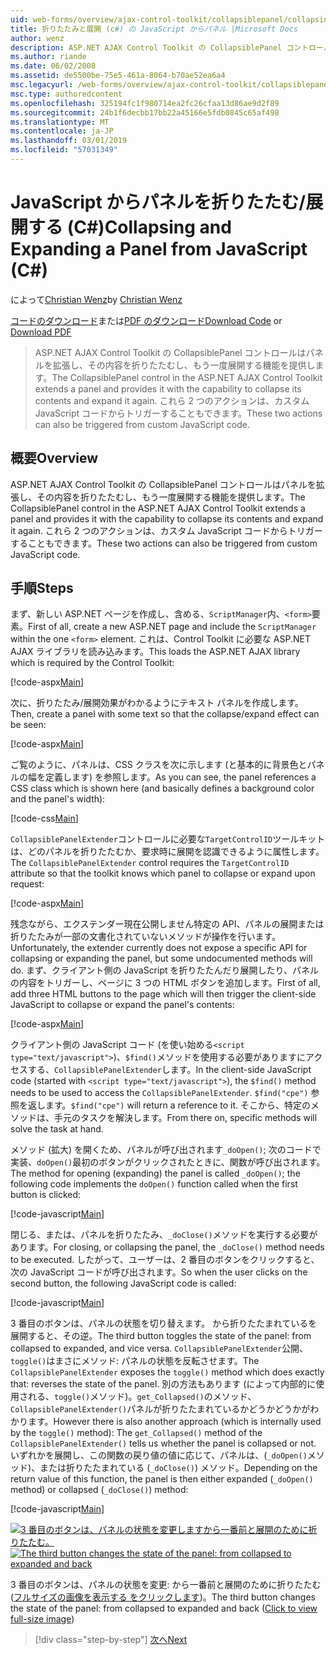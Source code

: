 ```yaml
---
uid: web-forms/overview/ajax-control-toolkit/collapsiblepanel/collapsing-and-expanding-a-panel-from-javascript-cs
title: 折りたたみと展開 (c#) の JavaScript からパネル |Microsoft Docs
author: wenz
description: ASP.NET AJAX Control Toolkit の CollapsiblePanel コントロール パネルの拡張し、その内容を折りたたむし、展開する機能が提供されますをしています.
ms.author: riande
ms.date: 06/02/2008
ms.assetid: de5500be-75e5-461a-8064-b70ae52ea6a4
msc.legacyurl: /web-forms/overview/ajax-control-toolkit/collapsiblepanel/collapsing-and-expanding-a-panel-from-javascript-cs
msc.type: authoredcontent
ms.openlocfilehash: 325194fc1f980714ea2fc26cfaa13d86ae9d2f89
ms.sourcegitcommit: 24b1f6decbb17bb22a45166e5fdb0845c65af498
ms.translationtype: MT
ms.contentlocale: ja-JP
ms.lasthandoff: 03/01/2019
ms.locfileid: "57031349"
---
```

<a name="collapsing-and-expanding-a-panel-from-javascript-c"></a><span data-ttu-id="84e2d-103">JavaScript からパネルを折りたたむ/展開する (C#)</span><span class="sxs-lookup"><span data-stu-id="84e2d-103">Collapsing and Expanding a Panel from JavaScript (C#)</span></span>
====================
<span data-ttu-id="84e2d-104">によって[Christian Wenz](https://github.com/wenz)</span><span class="sxs-lookup"><span data-stu-id="84e2d-104">by [Christian Wenz](https://github.com/wenz)</span></span>

<span data-ttu-id="84e2d-105">[コードのダウンロード](http://download.microsoft.com/download/8/a/a/8aab3c3e-de6f-463f-805c-5fda567eef6e/CollapsiblePanel1.cs.zip)または[PDF のダウンロード](http://download.microsoft.com/download/b/6/a/b6ae89ee-df69-4c87-9bfb-ad1eb2b23373/collapsiblepanel1CS.pdf)</span><span class="sxs-lookup"><span data-stu-id="84e2d-105">[Download Code](http://download.microsoft.com/download/8/a/a/8aab3c3e-de6f-463f-805c-5fda567eef6e/CollapsiblePanel1.cs.zip) or [Download PDF](http://download.microsoft.com/download/b/6/a/b6ae89ee-df69-4c87-9bfb-ad1eb2b23373/collapsiblepanel1CS.pdf)</span></span>

> <span data-ttu-id="84e2d-106">ASP.NET AJAX Control Toolkit の CollapsiblePanel コントロールはパネルを拡張し、その内容を折りたたむし、もう一度展開する機能を提供します。</span><span class="sxs-lookup"><span data-stu-id="84e2d-106">The CollapsiblePanel control in the ASP.NET AJAX Control Toolkit extends a panel and provides it with the capability to collapse its contents and expand it again.</span></span> <span data-ttu-id="84e2d-107">これら 2 つのアクションは、カスタム JavaScript コードからトリガーすることもできます。</span><span class="sxs-lookup"><span data-stu-id="84e2d-107">These two actions can also be triggered from custom JavaScript code.</span></span>


## <a name="overview"></a><span data-ttu-id="84e2d-108">概要</span><span class="sxs-lookup"><span data-stu-id="84e2d-108">Overview</span></span>

<span data-ttu-id="84e2d-109">ASP.NET AJAX Control Toolkit の CollapsiblePanel コントロールはパネルを拡張し、その内容を折りたたむし、もう一度展開する機能を提供します。</span><span class="sxs-lookup"><span data-stu-id="84e2d-109">The CollapsiblePanel control in the ASP.NET AJAX Control Toolkit extends a panel and provides it with the capability to collapse its contents and expand it again.</span></span> <span data-ttu-id="84e2d-110">これら 2 つのアクションは、カスタム JavaScript コードからトリガーすることもできます。</span><span class="sxs-lookup"><span data-stu-id="84e2d-110">These two actions can also be triggered from custom JavaScript code.</span></span>

## <a name="steps"></a><span data-ttu-id="84e2d-111">手順</span><span class="sxs-lookup"><span data-stu-id="84e2d-111">Steps</span></span>

<span data-ttu-id="84e2d-112">まず、新しい ASP.NET ページを作成し、含める、`ScriptManager`内、`<form>`要素。</span><span class="sxs-lookup"><span data-stu-id="84e2d-112">First of all, create a new ASP.NET page and include the `ScriptManager` within the one `<form>` element.</span></span> <span data-ttu-id="84e2d-113">これは、Control Toolkit に必要な ASP.NET AJAX ライブラリを読み込みます。</span><span class="sxs-lookup"><span data-stu-id="84e2d-113">This loads the ASP.NET AJAX library which is required by the Control Toolkit:</span></span>

[!code-aspx[Main](collapsing-and-expanding-a-panel-from-javascript-cs/samples/sample1.aspx)]

<span data-ttu-id="84e2d-114">次に、折りたたみ/展開効果がわかるようにテキスト パネルを作成します。</span><span class="sxs-lookup"><span data-stu-id="84e2d-114">Then, create a panel with some text so that the collapse/expand effect can be seen:</span></span>

[!code-aspx[Main](collapsing-and-expanding-a-panel-from-javascript-cs/samples/sample2.aspx)]

<span data-ttu-id="84e2d-115">ご覧のように、パネルは、CSS クラスを次に示します (と基本的に背景色とパネルの幅を定義します) を参照します。</span><span class="sxs-lookup"><span data-stu-id="84e2d-115">As you can see, the panel references a CSS class which is shown here (and basically defines a background color and the panel's width):</span></span>

[!code-css[Main](collapsing-and-expanding-a-panel-from-javascript-cs/samples/sample3.css)]

<span data-ttu-id="84e2d-116">`CollapsiblePanelExtender`コントロールに必要な`TargetControlID`ツールキットは、どのパネルを折りたたむか、要求時に展開を認識できるように属性します。</span><span class="sxs-lookup"><span data-stu-id="84e2d-116">The `CollapsiblePanelExtender` control requires the `TargetControlID` attribute so that the toolkit knows which panel to collapse or expand upon request:</span></span>

[!code-aspx[Main](collapsing-and-expanding-a-panel-from-javascript-cs/samples/sample4.aspx)]

<span data-ttu-id="84e2d-117">残念ながら、エクステンダー現在公開しません特定の API、パネルの展開または折りたたみが一部の文書化されていないメソッドが操作を行います。</span><span class="sxs-lookup"><span data-stu-id="84e2d-117">Unfortunately, the extender currently does not expose a specific API for collapsing or expanding the panel, but some undocumented methods will do.</span></span> <span data-ttu-id="84e2d-118">まず、クライアント側の JavaScript を折りたたんだり展開したり、パネルの内容をトリガーし、ページに 3 つの HTML ボタンを追加します。</span><span class="sxs-lookup"><span data-stu-id="84e2d-118">First of all, add three HTML buttons to the page which will then trigger the client-side JavaScript to collapse or expand the panel's contents:</span></span>

[!code-aspx[Main](collapsing-and-expanding-a-panel-from-javascript-cs/samples/sample5.aspx)]

<span data-ttu-id="84e2d-119">クライアント側の JavaScript コード (を使い始める`<script type="text/javascript">`)、`$find()`メソッドを使用する必要がありますにアクセスする、`CollapsiblePanelExtender`します。</span><span class="sxs-lookup"><span data-stu-id="84e2d-119">In the client-side JavaScript code (started with `<script type="text/javascript">`), the `$find()` method needs to be used to access the `CollapsiblePanelExtender`.</span></span> <span data-ttu-id="84e2d-120">`$find("cpe")` 参照を返します。</span><span class="sxs-lookup"><span data-stu-id="84e2d-120">`$find("cpe")` will return a reference to it.</span></span> <span data-ttu-id="84e2d-121">そこから、特定のメソッドは、手元のタスクを解決します。</span><span class="sxs-lookup"><span data-stu-id="84e2d-121">From there on, specific methods will solve the task at hand.</span></span>

<span data-ttu-id="84e2d-122">メソッド (拡大) を開くため、パネルが呼び出されます`_doOpen()`; 次のコードで実装、`doOpen()`最初のボタンがクリックされたときに、関数が呼び出されます。</span><span class="sxs-lookup"><span data-stu-id="84e2d-122">The method for opening (expanding) the panel is called `_doOpen()`; the following code implements the `doOpen()` function called when the first button is clicked:</span></span>

[!code-javascript[Main](collapsing-and-expanding-a-panel-from-javascript-cs/samples/sample6.js)]

<span data-ttu-id="84e2d-123">閉じる、または、パネルを折りたたみ、`_doClose()`メソッドを実行する必要があります。</span><span class="sxs-lookup"><span data-stu-id="84e2d-123">For closing, or collapsing the panel, the `_doClose()` method needs to be executed.</span></span> <span data-ttu-id="84e2d-124">したがって、ユーザーは、2 番目のボタンをクリックすると、次の JavaScript コードが呼び出されます。</span><span class="sxs-lookup"><span data-stu-id="84e2d-124">So when the user clicks on the second button, the following JavaScript code is called:</span></span>

[!code-javascript[Main](collapsing-and-expanding-a-panel-from-javascript-cs/samples/sample7.js)]

<span data-ttu-id="84e2d-125">3 番目のボタンは、パネルの状態を切り替えます。 から折りたたまれているを展開すると、その逆。</span><span class="sxs-lookup"><span data-stu-id="84e2d-125">The third button toggles the state of the panel: from collapsed to expanded, and vice versa.</span></span> <span data-ttu-id="84e2d-126">`CollapsiblePanelExtender`公開、`toggle()`はまさにメソッド: パネルの状態を反転させます。</span><span class="sxs-lookup"><span data-stu-id="84e2d-126">The `CollapsiblePanelExtender` exposes the `toggle()` method which does exactly that: reverses the state of the panel.</span></span> <span data-ttu-id="84e2d-127">別の方法もあります (によって内部的に使用される、`toggle()`メソッド)。`get_Collapsed()`のメソッド、`CollapsiblePanelExtender()`パネルが折りたたまれているかどうかどうかがわかります。</span><span class="sxs-lookup"><span data-stu-id="84e2d-127">However there is also another approach (which is internally used by the `toggle()` method): The `get_Collapsed()` method of the `CollapsiblePanelExtender()` tells us whether the panel is collapsed or not.</span></span> <span data-ttu-id="84e2d-128">いずれかを展開し、この関数の戻り値の値に応じて、パネルは、(`_doOpen()`メソッド)、または折りたたまれている (`_doClose()`) メソッド。</span><span class="sxs-lookup"><span data-stu-id="84e2d-128">Depending on the return value of this function, the panel is then either expanded (`_doOpen()` method) or collapsed (`_doClose()`) method:</span></span>

[!code-javascript[Main](collapsing-and-expanding-a-panel-from-javascript-cs/samples/sample8.js)]


<span data-ttu-id="84e2d-129">[![3 番目のボタンは、パネルの状態を変更しますから一番前と展開のために折りたたむ。](collapsing-and-expanding-a-panel-from-javascript-cs/_static/image2.png)](collapsing-and-expanding-a-panel-from-javascript-cs/_static/image1.png)</span><span class="sxs-lookup"><span data-stu-id="84e2d-129">[![The third button changes the state of the panel: from collapsed to expanded and back](collapsing-and-expanding-a-panel-from-javascript-cs/_static/image2.png)](collapsing-and-expanding-a-panel-from-javascript-cs/_static/image1.png)</span></span>

<span data-ttu-id="84e2d-130">3 番目のボタンは、パネルの状態を変更: から一番前と展開のために折りたたむ ([フルサイズの画像を表示する をクリックします](collapsing-and-expanding-a-panel-from-javascript-cs/_static/image3.png))。</span><span class="sxs-lookup"><span data-stu-id="84e2d-130">The third button changes the state of the panel: from collapsed to expanded and back ([Click to view full-size image](collapsing-and-expanding-a-panel-from-javascript-cs/_static/image3.png))</span></span>

> [!div class="step-by-step"]
> [<span data-ttu-id="84e2d-131">次へ</span><span class="sxs-lookup"><span data-stu-id="84e2d-131">Next</span></span>](collapsing-and-expanding-a-panel-from-javascript-vb.md)

